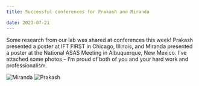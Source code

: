 ```yaml
---
title: Successful conferences for Prakash and Miranda

date: 2023-07-21
---
```


Some research from our lab was shared at conferences this week! Prakash presented a poster at IFT FIRST in Chicago, Illinois, and Miranda presented a poster at the National ASAS Meeting in Albuquerque, New Mexico. I’ve attached some photos – I’m proud of both of you and your hard work and professionalism.  
 
<!--more-->
![Miranda](/summerconf/MirandaASAS1.jpg)
![Prakash](/summerconf/PrakashIFT2.jpg)
